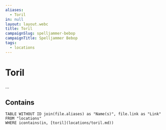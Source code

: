 ```yaml
---
aliases:
  - Toril
in: null
layout: layout.webc
title: Toril
campaignSlug: spelljammer-bebop
campaignTitle: Spelljammer Bebop
tags:
  - locations
---
```

# Toril

...

## Contains
```dataview
TABLE WITHOUT ID join(file.aliases) as "Name(s)", file.link as "Link"
FROM "locations"
WHERE icontains(in, [toril](locations/toril.md))
```
